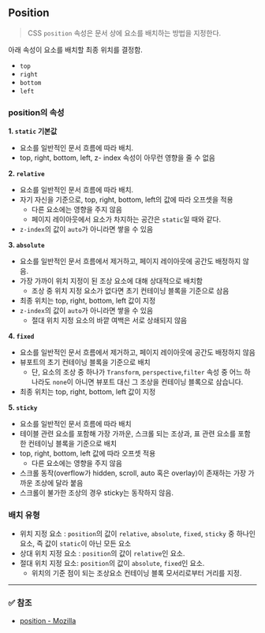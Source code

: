 ## Position
> CSS `position` 속성은 문서 상에 요소를 배치하는 방법을 지정한다. 

아래 속성이 요소를 배치할 최종 위치를 결정함.
- `top`
- `right`
- `bottom`
- `left`

### position의 속성
**1. `static` 기본값**
- 요소를 일반적인 문서 흐름에 따라 배치.
- top, right, bottom, left, z-	index 속성이 아무런 영향을 줄 수 없음

**2. `relative`**
- 요소를 일반적인 문서 흐름에 따라 배치.
- 자기 자신을 기준으로, top, right, bottom, left의 값에 따라 오프셋을 적용
    - 다른 요소에는 영향을 주지 않음
    - 페이지 레이아웃에서 요소가 차지하는 공간은 `static`일 때와 같다.
- `z-index`의 값이 `auto`가 아니라면 쌓을 수 있음

**3. `absolute`**
- 요소를 일반적인 문서 흐름에서 제거하고, 페이지 레이아웃에 공간도 배정하지 않음.
- 가장 가까이 위치 지정이 된 조상 요소에 대해 상대적으로 배치함
    - 조상 중 위치 지정 요소가 없다면 초기 컨테이닝 블록을 기준으로 삼음
- 최종 위치는 top, right, bottom, left 값이 지정
- `z-index`의 값이 `auto`가 아니라면 쌓을 수 있음
    - 절대 위치 지정 요소의 바깥 여백은 서로 상쇄되지 않음

**4. `fixed`**
- 요소를 일반적인 문서 흐름에서 제거하고, 페이지 레이아웃에 공간도 배정하지 않음
- 뷰포트의 초기 컨테이닝 블록을 기준으로 배치
    - 단, 요소의 조상 중 하나가 `Transform`, `perspective`,`filter` 속성 중 어느 하나라도 `none`이 아니면 뷰포트 대신 그 조상을 컨테이닝 블록으로 삼습니다.
- 최종 위치는 top, right, bottom, left 값이 지정

**5. `sticky`**
- 요소를 일반적인 문서 흐름에 따라 배치
- 테이블 관련 요소를 포함해 가장 가까운, 스크롤 되는 조상과, 표 관련 요소를 포함한 컨테이닝 블록을 기준으로 배치
- top, right, bottom, left 값에 따라 오프셋 적용 
    - 다른 요소에는 영향을 주지 않음
- 스크롤 동작(overflow가 hidden, scroll, auto 혹은 overlay)이 존재하는 가장 가까운 조상에 달라 붙음
- 스크롤이 불가한 조상의 경우 sticky는 동작하지 않음.

### 배치 유형
- 위치 지정 요소 : `position`의 값이 `relative`, `absolute`, `fixed`, `sticky` 중 하나인 요소, 즉 값이 `static`이 아닌 모든 요소
- 상대 위치 지정 요소 : `position`의 값이 `relative`인 요소. 
- 절대 위치 지정 요소: `position`의 값이 `absolute`, `fixed`인 요소. 
    - 위치의 기준 점이 되는 조상요소 컨테이닝 블록 모서리로부터 거리를 지정. 


----
### ✅ 참조
- [position - Mozilla](https://developer.mozilla.org/ko/docs/Web/CSS/position)
